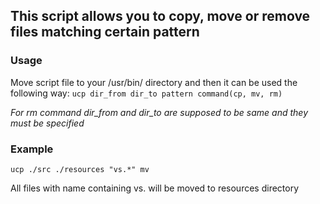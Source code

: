 ## This script allows you to copy, move or remove files matching certain pattern

### Usage

Move script file to your /usr/bin/ directory
and then it can be used the following way:
```ucp dir_from dir_to pattern command(cp, mv, rm)```

*For rm command dir_from and dir_to are supposed to be same and they must be specified*

### Example 
```ucp ./src ./resources "vs.*" mv```

All files with name containing vs. will be moved to resources directory
